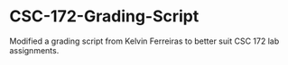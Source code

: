 # CSC-172-Grading-Script
Modified a grading script from Kelvin Ferreiras to better suit CSC 172 lab assignments.
